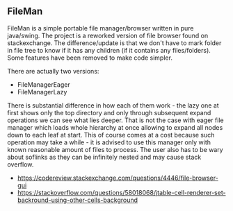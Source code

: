 ## FileMan

FileMan is a simple portable file manager/browser written in pure java/swing. The project is a reworked version of file browser found on stackexchange. The difference/update is that we don't have to mark folder in file tree to know if it has any children (if it contains any files/folders). Some features have been removed to make code simpler.

There are actually two versions:
- FileManagerEager
- FileManagerLazy

There is substantial difference in how each of them work - the lazy one at first shows only the top directory and only through subsequent expand operations we can see what lies deeper. That is not the case with eager file manager which loads whole hierarchy at once allowing to expand all nodes down to each leaf at start. This of course comes at a cost because such operation may take a while - it is advised to use this manager only with known reasonable amount of files to process. The user also has to be wary about soflinks as they can be infinitely nested and may cause stack overflow.

- https://codereview.stackexchange.com/questions/4446/file-browser-gui
- https://stackoverflow.com/questions/58018068/jtable-cell-renderer-set-backround-using-other-cells-background
